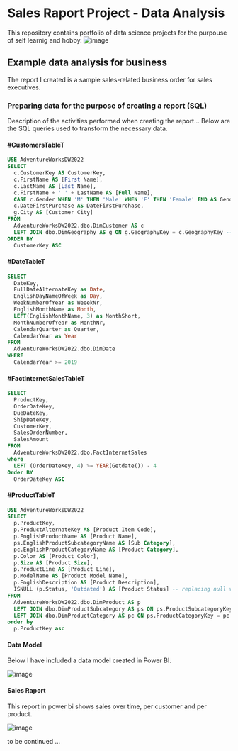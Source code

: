 # Sales Raport Project - Data Analysis
This repository contains portfolio of data science projects for the purpouse of self learnig and hobby.
![image](https://github.com/GeeHouseCode/SalesRaportProject_DataAnalysis/assets/110656951/4ab4d34c-3e2b-40d3-b731-ae0270cd9e20)
## Example data analysis for business
The report I created is a sample sales-related business order for sales executives.
### Preparing data for the purpose of creating a report (SQL)
Description of the activities performed when creating the report...
Below are the SQL queries used to transform the necessary data.

#### #CustomersTableT
```SQL
USE AdventureWorksDW2022
SELECT 
  c.CustomerKey AS CustomerKey, 
  c.FirstName AS [First Name], 
  c.LastName AS [Last Name], 
  c.FirstName + ' ' + LastName AS [Full Name], 
  CASE c.Gender WHEN 'M' THEN 'Male' WHEN 'F' THEN 'Female' END AS Gender, -- changing gender markers to full names
  c.DateFirstPurchase AS DateFirstPurchase, 
  g.City AS [Customer City] 
FROM 
  AdventureWorksDW2022.dbo.DimCustomer AS c 
  LEFT JOIN dbo.DimGeography AS g ON g.GeographyKey = c.GeographyKey -- city to the customer
ORDER BY 
  CustomerKey ASC
```

#### #DateTableT
```SQL
SELECT 
  DateKey, 
  FullDateAlternateKey as Date, 
  EnglishDayNameOfWeek as Day, 
  WeekNumberOfYear as WeeekNr, 
  EnglishMonthName as Month, 
  LEFT(EnglishMonthName, 3) as MonthShort, 
  MonthNumberOfYear as MonthNr, 
  CalendarQuarter as Quarter, 
  CalendarYear as Year 
FROM 
  AdventureWorksDW2022.dbo.DimDate 
WHERE 
  CalendarYear >= 2019

```

#### #FactlnternetSalesTableT
```SQL
SELECT 
  ProductKey, 
  OrderDateKey, 
  DueDateKey, 
  ShipDateKey, 
  CustomerKey, 
  SalesOrderNumber, 
  SalesAmount 
FROM 
  AdventureWorksDW2022.dbo.FactInternetSales 
where 
  LEFT (OrderDateKey, 4) >= YEAR(Getdate()) - 4
Order BY 
  OrderDateKey ASC
```

#### #ProductTableT
```SQL
USE AdventureWorksDW2022 
SELECT 
  p.ProductKey, 
  p.ProductAlternateKey AS [Product Item Code], 
  p.EnglishProductName AS [Product Name], 
  ps.EnglishProductSubcategoryName AS [Sub Category], 
  pc.EnglishProductCategoryName AS [Product Category], 
  p.Color AS [Product Color], 
  p.Size AS [Product Size], 
  p.ProductLine AS [Product Line], 
  p.ModelName AS [Product Model Name], 
  p.EnglishDescription AS [Product Description], 
  ISNULL (p.Status, 'Outdated') AS [Product Status] -- replacing null values, to better visualize the data in the future
FROM 
  AdventureWorksDW2022.dbo.DimProduct AS p 
  LEFT JOIN dbo.DimProductSubcategory AS ps ON ps.ProductSubcategoryKey = p.ProductSubcategoryKey --
  LEFT JOIN dbo.DimProductCategory AS pc ON ps.ProductCategoryKey = pc.ProductCategoryKey -- product data that may be useful for analysis
order by 
  p.ProductKey asc
```

#### Data Model
Below I have included a data model created in Power BI.

![image](https://github.com/GeeHouseCode/SalesRaportProject_DataAnalysis/assets/110656951/d614efd2-4ef8-4780-93d5-0f37e9376025)

#### Sales Raport
This report in power bi shows sales over time, per customer and per product.

![image](https://github.com/GeeHouseCode/SalesRaportProject_DataAnalysis/assets/110656951/21c9b21d-0cfc-4b02-a1b4-9f366c05dc1b)




to be continued ... 

